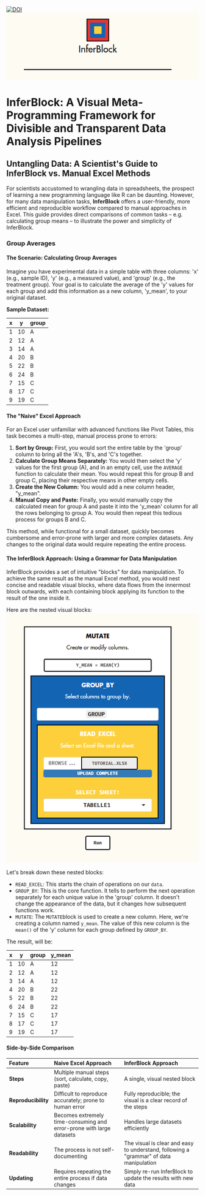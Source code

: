 [![DOI](https://zenodo.org/badge/1017868548.svg)](https://doi.org/10.5281/zenodo.15862292)
![](./README_files/img/fig0.png)

# InferBlock: A Visual Meta-Programming Framework for Divisible and Transparent Data Analysis Pipelines


## Untangling Data: A Scientist's Guide to InferBlock vs. Manual Excel Methods

For scientists accustomed to wrangling data in spreadsheets, the prospect of learning a new programming language like R can be daunting. However, for many data manipulation tasks, **InferBlock** offers a user-friendly, more efficient and reproducible workflow compared to manual approaches in Excel. 
This guide provides direct comparisons of common tasks – e.g. calculating group means – to illustrate the power and simplicity of InferBlock.

### Group Averages
#### The Scenario: Calculating Group Averages

Imagine you have experimental data in a simple table with three columns: 'x' (e.g., sample ID), 'y' (e.g., a measured value), and 'group' (e.g., the treatment group). Your goal is to calculate the average of the 'y' values for each group and add this information as a new column, 'y_mean', to your original dataset.

**Sample Dataset:**

| x | y | group |
|---|---|---|
| 1 | 10 | A |
| 2 | 12 | A |
| 3 | 14 | A |
| 4 | 20 | B |
| 5 | 22 | B |
| 6 | 24 | B |
| 7 | 15 | C |
| 8 | 17 | C |
| 9 | 19 | C |


#### The "Naive" Excel Approach

For an Excel user unfamiliar with advanced functions like Pivot Tables, this task becomes a multi-step, manual process prone to errors:

1.  **Sort by Group:** First, you would sort the entire table by the 'group' column to bring all the 'A's, 'B's, and 'C's together.
2.  **Calculate Group Means Separately:** You would then select the 'y' values for the first group (A), and in an empty cell, use the `AVERAGE` function to calculate their mean. You would repeat this for group B and group C, placing their respective means in other empty cells.
3.  **Create the New Column:** You would add a new column header, "y_mean".
4.  **Manual Copy and Paste:** Finally, you would manually copy the calculated mean for group A and paste it into the 'y_mean' column for all the rows belonging to group A. You would then repeat this tedious process for groups B and C.

This method, while functional for a small dataset, quickly becomes cumbersome and error-prone with larger and more complex datasets. Any changes to the original data would require repeating the entire process.

#### The InferBlock Approach: Using a Grammar for Data Manipulation

InferBlock provides a set of intuitive "blocks" for data manipulation. To achieve the same result as the manual Excel method, you would nest concise and readable visual blocks, where data flows from the innermost block outwards, with each containing block applying its function to the result of the one inside it. 

Here are the nested visual blocks:
![Group average nested blocks](./README_files/img/fig1.png)

Let's break down these nested blocks:

*   `READ_EXCEL`: This starts the chain of operations on our `data`.
*   `GROUP_BY`: This is the core function. It tells to perform the next operation separately for each unique value in the 'group' column. It doesn't change the appearance of the data, but it changes how subsequent functions work.
*   `MUTATE`: The `MUTATE`block is used to create a new column. Here, we're creating a column named `y_mean`. The value of this new column is the `mean()` of the 'y' column for each group defined by `GROUP_BY`.

The result, will be:

| x | y | group | y_mean |
|---|---|---|---|
| 1 | 10 | A | 12 |
| 2 | 12 | A | 12 |
| 3 | 14 | A | 12 |
| 4 | 20 | B | 22 |
| 5 | 22 | B | 22 |
| 6 | 24 | B | 22 |
| 7 | 15 | C | 17 |
| 8 | 17 | C | 17 |
| 9 | 19 | C | 17 |

#### Side-by-Side Comparison

| Feature | Naive Excel Approach | InferBlock Approach |
| :--- | :--- | :--- |
| **Steps** | Multiple manual steps (sort, calculate, copy, paste) | A single, visual nested block |
| **Reproducibility** | Difficult to reproduce accurately; prone to human error | Fully reproducible; the visual is a clear record of the steps |
| **Scalability** | Becomes extremely time-consuming and error-prone with large datasets | Handles large datasets efficiently |
| **Readability** | The process is not self-documenting | The visual is clear and easy to understand, following a "grammar" of data manipulation |
| **Updating** | Requires repeating the entire process if data changes | Simply re-run InferBlock to update the results with new data |

